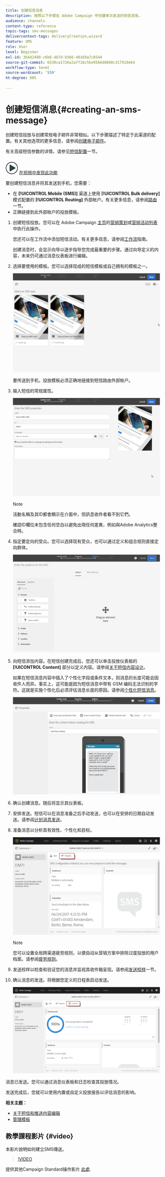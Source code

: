 ```yaml
---
title: 创建短信消息
description: 按照以下步骤在 Adobe Campaign 中创建单次发送的短信消息。
audience: channels
content-type: reference
topic-tags: sms-messages
delivercontext-tags: deliveryCreation,wizard
feature: SMS
role: User
level: Beginner
exl-id: 36442480-c6b6-4b7d-b566-40169a7c8544
source-git-commit: 6530ca1726a2aff18c5be9566d8008c317918e64
workflow-type: tm+mt
source-wordcount: '559'
ht-degree: 88%

---
```


# 创建短信消息{#creating-an-sms-message}

创建短信投放与创建常规电子邮件非常相似。以下步骤描述了特定于此渠道的配置。有关其他选项的更多信息，请参阅[创建电子邮件](../../channels/using/creating-an-email.md)。

有关高级短信参数的详情，请参见[短信配置](../../administration/using/configuring-sms-channel.md)一节。

![](assets/do-not-localize/how-to-video.png) [在视频中发现此功能](#video)

要创建短信消息并将其发送到手机，您需要：

* 在 **[!UICONTROL Mobile (SMS)]** 渠道上使用 **[!UICONTROL Bulk delivery]** 模式配置的 **[!UICONTROL Routing]** 外部帐户。有关更多信息，请参阅[路由](../../administration/using/configuring-sms-channel.md#defining-an-sms-routing)一节。
* 正确链接到此外部帐户的投放模板。

1. 创建短信投放。您可以在 Adobe Campaign [主页](../../start/using/interface-description.md#home-page)的[营销策划](../../start/using/marketing-activities.md#creating-a-marketing-activity)或[营销活动列表](../../start/using/programs-and-campaigns.md#creating-a-campaign)中执行此操作。

   您还可以在工作流中添加短信活动。有关更多信息，请参阅[工作流](../../automating/using/sms-delivery.md)指南。

   创建消息时，会显示向导以逐步指导您完成最重要的步骤。通过向导定义的内容，未来仍可通过消息仪表板进行编辑。

1. 选择要使用的模板。您可以选择现成的短信模板或自己拥有的模板之一。

   ![](assets/sms_creation_1.png)

   要传送到手机，投放模板必须正确地链接到短信路由外部帐户。

1. 输入短信的常规属性。

   ![](assets/sms_creation_2.png)

   >[!NOTE]
   >
   >活動名稱及其ID都會顯示在介面中，但訊息收件者看不到它們。
   >
   >確認ID欄位未包含任何空白以避免出現任何差異，例如與Adobe Analytics整合時。

1. 指定要定向的受众。您可以选择现有受众，也可以通过定义和组合规则直接定向群体。

   ![](assets/sms_creation_3.png)

1. 向短信添加内容。在短信创建完成后，您还可以单击投放仪表板的 **[!UICONTROL Content]** 部分以定义内容。请参阅[关于短信内容设计](../../channels/using/about-sms-and-push-content-design.md)。

   如果在短信消息内容中插入了个性化字段或条件文本，则消息的长度可能会因收件人而异。事实上，这可能是因为短信消息中带有 GSM 编码无法识别的字符。这就是实施个性化后必须评估消息长度的原因。请参阅[个性化短信消息](../../channels/using/personalizing-sms-messages.md)。

   ![](assets/sms_creation_4.png)

1. 确认创建消息。随后将显示其仪表板。
1. 安排发送。短信可以在消息准备之后手动发送，也可以在安排的日期自动发送。请参阅[计划消息发送](../../sending/using/about-scheduling-messages.md)。
1. 准备消息以分析其有效性、个性化和目标。

   ![](assets/sms_creation_6.png)

   >[!NOTE]
   >
   >您可以设置全局跨渠道疲劳规则，以便自动从营销方案中排除过度投放的用户档案。请参阅[疲劳规则](../../sending/using/fatigue-rules.md)。

1. 发送校样以检查和验证您的消息并监视其收件箱呈现。请参阅[发送校样](../../sending/using/sending-proofs.md)一节。
1. 确认消息的发送。将根据您定义的日程表启动发送。

   ![](assets/sms_creation_7.png)

消息已发送。您可以通过消息仪表板和日志检查其投放情况。

发送完成后，您就可以使用内置或自定义投放报告以评估消息的影响。

**相关主题：**

* [关于短信和推送内容编辑](../../channels/using/about-sms-and-push-content-design.md)
* [管理模板](../../start/using/marketing-activity-templates.md)

## 教學課程影片 {#video}

本影片說明如何建立SMS傳送。

>[!VIDEO](https://video.tv.adobe.com/v/25265/?quality=12)

提供其他Campaign Standard操作影片 [此處](https://experienceleague.adobe.com/docs/campaign-standard-learn/tutorials/overview.html?lang=zh-Hans).
